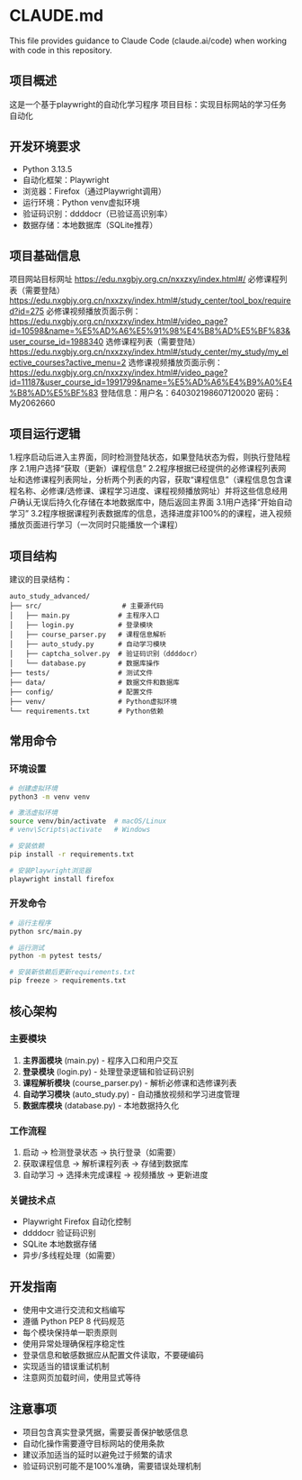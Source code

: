 # CLAUDE.md

This file provides guidance to Claude Code (claude.ai/code) when working with code in this repository.

## 项目概述

这是一个基于playwright的自动化学习程序
项目目标：实现目标网站的学习任务自动化

## 开发环境要求
- Python 3.13.5
- 自动化框架：Playwright
- 浏览器：Firefox（通过Playwright调用）
- 运行环境：Python venv虚拟环境
- 验证码识别：ddddocr（已验证高识别率）
- 数据存储：本地数据库（SQLite推荐）

## 项目基础信息
项目网站目标网址 https://edu.nxgbjy.org.cn/nxxzxy/index.html#/
必修课程列表（需要登陆） https://edu.nxgbjy.org.cn/nxxzxy/index.html#/study_center/tool_box/required?id=275 
必修课视频播放页面示例：https://edu.nxgbjy.org.cn/nxxzxy/index.html#/video_page?id=10598&name=%E5%AD%A6%E5%91%98%E4%B8%AD%E5%BF%83&user_course_id=1988340
选修课程列表（需要登陆） https://edu.nxgbjy.org.cn/nxxzxy/index.html#/study_center/my_study/my_elective_courses?active_menu=2
选修课视频播放页面示例： https://edu.nxgbjy.org.cn/nxxzxy/index.html#/video_page?id=11187&user_course_id=1991799&name=%E5%AD%A6%E4%B9%A0%E4%B8%AD%E5%BF%83
登陆信息：用户名：640302198607120020 密码：My2062660

## 项目运行逻辑
1.程序启动后进入主界面，同时检测登陆状态，如果登陆状态为假，则执行登陆程序
2.1用户选择“获取（更新）课程信息”
2.2程序根据已经提供的必修课程列表网址和选修课程列表网址，分析两个列表的内容，获取“课程信息”（课程信息包含课程名称、必修课/选修课、课程学习进度、课程视频播放网址）并将这些信息经用户确认无误后持久化存储在本地数据库中，随后返回主界面
3.1用户选择“开始自动学习”
3.2程序根据课程列表数据库的信息，选择进度非100%的的课程，进入视频播放页面进行学习（一次同时只能播放一个课程）


## 项目结构

建议的目录结构：
```
auto_study_advanced/
├── src/                    # 主要源代码
│   ├── main.py            # 主程序入口
│   ├── login.py           # 登录模块
│   ├── course_parser.py   # 课程信息解析
│   ├── auto_study.py      # 自动学习模块
│   ├── captcha_solver.py  # 验证码识别（ddddocr）
│   └── database.py        # 数据库操作
├── tests/                 # 测试文件
├── data/                  # 数据文件和数据库
├── config/                # 配置文件
├── venv/                  # Python虚拟环境
└── requirements.txt       # Python依赖
```

## 常用命令

### 环境设置
```bash
# 创建虚拟环境
python3 -m venv venv

# 激活虚拟环境
source venv/bin/activate  # macOS/Linux
# venv\Scripts\activate   # Windows

# 安装依赖
pip install -r requirements.txt

# 安装Playwright浏览器
playwright install firefox
```

### 开发命令
```bash
# 运行主程序
python src/main.py

# 运行测试
python -m pytest tests/

# 安装新依赖后更新requirements.txt
pip freeze > requirements.txt
```

## 核心架构

### 主要模块
1. **主界面模块** (main.py) - 程序入口和用户交互
2. **登录模块** (login.py) - 处理登录逻辑和验证码识别
3. **课程解析模块** (course_parser.py) - 解析必修课和选修课列表
4. **自动学习模块** (auto_study.py) - 自动播放视频和学习进度管理
5. **数据库模块** (database.py) - 本地数据持久化

### 工作流程
1. 启动 → 检测登录状态 → 执行登录（如需要）
2. 获取课程信息 → 解析课程列表 → 存储到数据库
3. 自动学习 → 选择未完成课程 → 视频播放 → 更新进度

### 关键技术点
- Playwright Firefox 自动化控制
- ddddocr 验证码识别
- SQLite 本地数据存储
- 异步/多线程处理（如需要）

## 开发指南

- 使用中文进行交流和文档编写
- 遵循 Python PEP 8 代码规范
- 每个模块保持单一职责原则
- 使用异常处理确保程序稳定性
- 登录信息和敏感数据应从配置文件读取，不要硬编码
- 实现适当的错误重试机制
- 注意网页加载时间，使用显式等待

## 注意事项

- 项目包含真实登录凭据，需要妥善保护敏感信息
- 自动化操作需要遵守目标网站的使用条款
- 建议添加适当的延时以避免过于频繁的请求
- 验证码识别可能不是100%准确，需要错误处理机制
